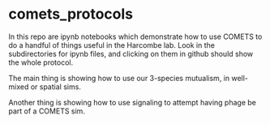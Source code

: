 # comets_protocols

In this repo are ipynb notebooks which demonstrate how to use COMETS to do a handful of things useful in the Harcombe lab. Look in the subdirectories for ipynb files, and clicking on them in github should show the whole protocol. 

The main thing is showing how to use our 3-species mutualism, in well-mixed or spatial sims. 

Another thing is showing how to use signaling to attempt having phage be part of a COMETS sim. 
